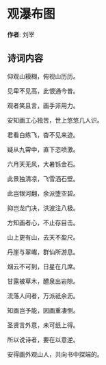 # 观瀑布图

**作者**: 刘宰

## 诗词内容

仰观山糢糊，俯视山历历。

见卑不见高，此恨通今昔。

观者笑且言，画手非用力。

安知画工心独苦，世上悠悠几人识。

君看白练飞，杳不见来迹。

疑从九霄中，直下恣喷激。

六月天无风，大暑铄金石。

此景独清凉，飞雪洒石壁。

此岂银河翻，余派堕空碧。

抑岂龙门决，洪波注八极。

方知画者心，不止存目击。

山上更有山，去天不盈尺。

丹崖与翠𪩘，群仙所游息。

烟云不可到，日星在几席。

甘露被草木，醴泉出岩隙。

流落人间者，万派祇余沥。

知画岂予能，因画重凄恻。

圣贤言外意，未可纸上得。

所以说诗者，要在以意逆。

安得画外观山人，共向书中探端的。

